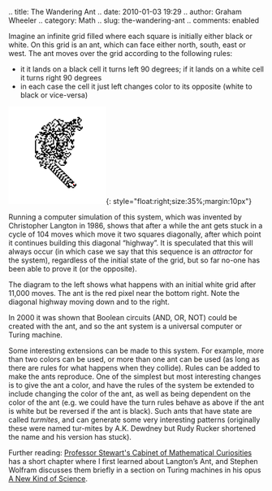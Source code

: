 .. title: The Wandering Ant
.. date: 2010-01-03 19:29
.. author: Graham Wheeler
.. category: Math
.. slug: the-wandering-ant
.. comments: enabled

Imagine an infinite grid filled where each square is initially either
black or white. On this grid is an ant, which can face either north,
south, east or west. The ant moves over the grid according to the
following rules:

-   it it lands on a black cell it turns left 90 degrees; if it lands on
    a white cell it turns right 90 degrees
-   in each case the cell it just left changes color to its opposite
    (white to black or vice-versa)

[![image](/images/image_thumb2.png "image")](/images/image2.png){: style="float:right;size:35%;margin:10px"}

Running a computer simulation of this system, which was invented by
Christopher Langton in 1986, shows that after a while the ant gets stuck
in a cycle of 104 moves which move it two squares diagonally, after
which point it continues building this diagonal “highway”. It is
speculated that this will always occur (in which case we say that this
sequence is an *attractor* for the system), regardless of the initial
state of the grid, but so far no-one has been able to prove it (or the
opposite).

The diagram to the left shows what happens with an initial white grid
after 11,000 moves. The ant is the red pixel near the bottom right. Note
the diagonal highway moving down and to the right.

In 2000 it was shown that Boolean circuits (AND, OR, NOT) could be
created with the ant, and so the ant system is a universal computer or
Turing machine.

Some interesting extensions can be made to this system. For example,
more than two colors can be used, or more than one ant can be used (as
long as there are rules for what happens when they collide). Rules can
be added to make the ants reproduce. One of the simplest but most
interesting changes is to give the ant a color, and have the rules of
the system be extended to include changing the color of the ant, as well
as being dependent on the color of the ant (e.g. we could have the turn
rules behave as above if the ant is white but be reversed if the ant is
black). Such ants that have state are called *turmites*, and can
generate some very interesting patterns (originally these were named
tur-mites by A.K. Dewdney but Rudy Rucker shortened the name and his
version has stuck).

Further reading: [Professor Stewart's Cabinet of Mathematical
Curiosities](http://www.amazon.com/gp/product/0465013023?ie=UTF8&tag=wishwatcher-20&link_code=as3&camp=211189&creative=373489&creativeASIN=0465013023)
has a short chapter where I first learned about Langton’s Ant, and
Stephen Wolfram discusses them briefly in a section on Turing machines
in his opus [A New Kind of
Science](http://www.amazon.com/gp/product/1579550088?ie=UTF8&tag=wishwatcher-20&link_code=as3&camp=211189&creative=373489&creativeASIN=1579550088).
